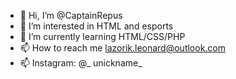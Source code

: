 - 👋 Hi, I’m @CaptainRepus
- 👀 I’m interested in HTML and esports
- 🌱 I’m currently learning HTML/CSS/PHP
- 📫 How to reach me lazorik.leonard@outlook.com
- 📫 Instagram: @_ unickname_
<!---
CaptainRepus/CaptainRepus is a ✨ special ✨ repository because its `README.md` (this file) appears on your GitHub profile.
You can click the Preview link to take a look at your changes.
--->
